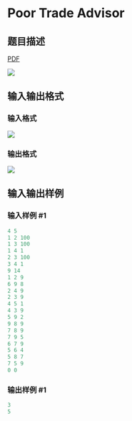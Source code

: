 # Poor Trade Advisor

## 题目描述

[problemUrl]: https://uva.onlinejudge.org/index.php?option=com_onlinejudge&Itemid=8&category=117&page=show_problem&problem=2849

[PDF](https://uva.onlinejudge.org/external/117/p11749.pdf)

![](https://cdn.luogu.com.cn/upload/vjudge_pic/UVA11749/7c0f5f68acbcdd48ae7ab653a0fd79da2f8539c8.png)

## 输入输出格式

### 输入格式

![](https://cdn.luogu.com.cn/upload/vjudge_pic/UVA11749/6c5ae60152f50ef36175c63cb4d994f9d1915f7a.png)

### 输出格式

![](https://cdn.luogu.com.cn/upload/vjudge_pic/UVA11749/c131360f937269f298bdbdb0a21138e2d409d21f.png)

## 输入输出样例

### 输入样例 #1

```cpp
4 5
1 2 100
1 3 100
1 4 1
2 3 100
3 4 1
9 14
1 2 9
6 9 8
2 4 9
2 3 9
4 5 1
4 3 9
5 9 2
9 8 9
7 8 9
7 9 5
6 7 9
5 6 4
5 8 7
7 5 9
0 0
```


### 输出样例 #1

```cpp
3
5
```


